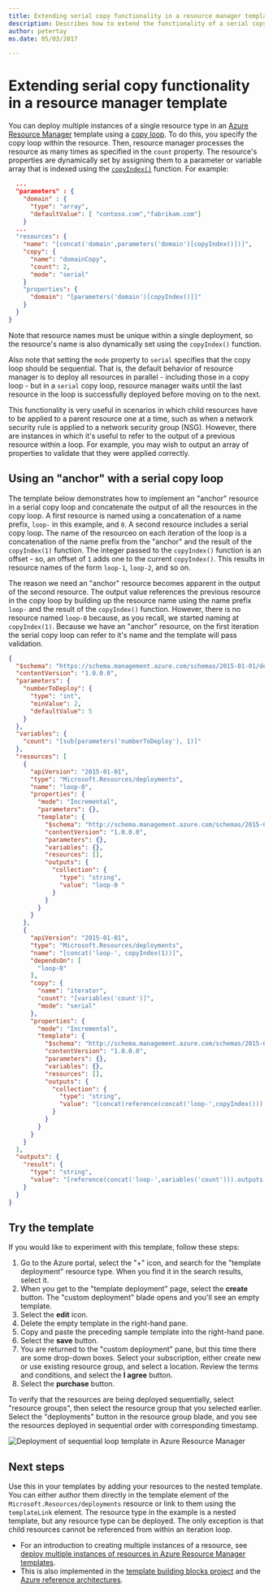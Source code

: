```yaml
---
title: Extending serial copy functionality in a resource manager template
description: Describes how to extend the functionality of a serial copy loop in an Azure Resource Manager template
author: petertay
ms.date: 05/03/2017

---
```


# Extending serial copy functionality in a resource manager template

You can deploy multiple instances of a single resource type in an [Azure Resource Manager][azure-resource-manager-overview] template using a [copy loop][create-multiple-instances]. To do this, you specify the copy loop within the resource. Then, resource manager processes the resource as many times as specified in the `count` property. The resource's properties are dynamically set by assigning them to a parameter or variable array that is indexed using the [`copyIndex()`][azure-resource-manager-functions-numeric] function. For example:

```json
  ...
  "parameters" : {
    "domain" : {
      "type": "array",
      "defaultValue": [ "contoso.com","fabrikam.com"]
    }
  ...
  "resources": {
    "name": "[concat('domain',parameters('domain')[copyIndex()])]",
    "copy": {
      "name": "domainCopy",
      "count": 2,
      "mode": "serial"
    }
    "properties": {
      "domain": "[parameters('domain')[copyIndex()]]"
    }
  }
}
```
Note that resource names must be unique within a single deployment, so the resource's name is also dynamically set using the `copyIndex()` function.

Also note that setting the `mode` property to `serial` specifies that the copy loop should be sequential. That is, the default behavior of resource manager is to deploy all resources in parallel - including those in a copy loop - but in a `serial` copy loop, resource manager waits until the last resource in the loop is successfully deployed before moving on to the next.

This functionality is very useful in scenarios in which child resources have to be applied to a parent resource one at a time, such as when a network security rule is applied to a network security group (NSG). However, there are instances in which it's useful to refer to the output of a previous resource within a loop. For example, you may wish to output an array of properties to validate that they were applied correctly.


## Using an "anchor" with a serial copy loop

The template below demonstrates how to implement an "anchor" resource in a serial copy loop and concatenate the output of all the resources in the copy loop. A first resource is named using a concatenation of a name prefix, `loop-` in this example, and `0`. A second resource includes a serial copy loop. The name of the resourceo on each iteration of the loop is a concatenation of the name prefix from the "anchor" and the result of the `copyIndex(1)` function. The integer passed to the `copyIndex()` function is an offset - so, an offset of `1` adds one to the current `copyIndex()`. This results in resource names of the form `loop-1`, `loop-2`, and so on.

The reason we need an "anchor" resource becomes apparent in the output of the second resource. The output value references the previous resource in the copy loop by building up the resource name using the name prefix `loop-` and the result of the `copyIndex()` function. However, there is no resource named `loop-0` because, as you recall, we started naming at `copyIndex(1)`. Because we have an "anchor" resource, on the first iteration the serial copy loop can refer to it's name and the template will pass validation. 

```json
{
  "$schema": "https://schema.management.azure.com/schemas/2015-01-01/deploymentTemplate.json#",
  "contentVersion": "1.0.0.0",
  "parameters": {
    "numberToDeploy": {
      "type": "int",
      "minValue": 2,
      "defaultValue": 5
    }
  },
  "variables": {
    "count": "[sub(parameters('numberToDeploy'), 1)]"
  },
  "resources": [
    {
      "apiVersion": "2015-01-01",
      "type": "Microsoft.Resources/deployments",
      "name": "loop-0",
      "properties": {
        "mode": "Incremental",
        "parameters": {},
        "template": {
          "$schema": "http://schema.management.azure.com/schemas/2015-01-01/deploymentTemplate.json#",
          "contentVersion": "1.0.0.0",
          "parameters": {},
          "variables": {},
          "resources": [],
          "outputs": {
            "collection": {
              "type": "string",
              "value": "loop-0 "
            }
          }
        }
      }
    },
    {
      "apiVersion": "2015-01-01",
      "type": "Microsoft.Resources/deployments",
      "name": "[concat('loop-', copyIndex(1))]",
      "dependsOn": [
        "loop-0"
      ],
      "copy": {
        "name": "iterator",
        "count": "[variables('count')]",
        "mode": "serial"
      },
      "properties": {
        "mode": "Incremental",
        "template": {
          "$schema": "http://schema.management.azure.com/schemas/2015-01-01/deploymentTemplate.json#",
          "contentVersion": "1.0.0.0",
          "parameters": {},
          "variables": {},
          "resources": [],
          "outputs": {
            "collection": {
              "type": "string",
              "value": "[concat(reference(concat('loop-',copyIndex())).outputs.collection.value,'loop-',copyIndex(1), ' ')]"
            }
          }
        }
      }
    }
  ],
  "outputs": {
    "result": {
      "type": "string",
      "value": "[reference(concat('loop-',variables('count'))).outputs.collection.value]"
    }
  }
}

```
## Try the template

If you would like to experiment with this template, follow these steps:

1.	Go to the Azure portal, select the "+" icon, and search for the "template deployment" resource type. When you find it in the search results, select it.
2.	When you get to the "template deployment" page, select the **create** button. The "custom deployment" blade opens and you'll see an empty template.
3.	Select the **edit** icon.
4.	Delete the empty template in the right-hand pane.
5.	Copy and paste the preceding sample template into the right-hand pane.
6.	Select the **save** button.
7.	You are returned to the "custom deployment" pane, but this time there are some drop-down boxes. Select your subscription, either create new or use existing resource group, and select a location. Review the terms and conditions, and select the **I agree** button.
8.	Select the **purchase** button.

To verify that the resources are being deployed sequentially, select "resource groups", then select the resource group that you selected earlier. Select the "deployments" button in the resource group blade, and you see the resources deployed in sequential order with corresponding timestamp.

![Deployment of sequential loop template in Azure Resource Manager](../_images/extending-resource-manager-templates-sequential-loop.png)

## Next steps

Use this in your templates by adding your resources to the nested template. You can either author them directly in the template element of the `Microsoft.Resources/deployments` resource or link to them using the `templateLink` element. The resource type in the example is a nested template, but any resource type can be deployed. The only exception is that child resources cannot be referenced from within an iteration loop.

* For an introduction to creating multiple instances of a resource, see [deploy multiple instances of resources in Azure Resource Manager templates](/azure/azure-resource-manager/resource-group-create-multiple.md).
* This is also implemented in the [template building blocks project](https://github.com/mspnp/template-building-blocks) and the [Azure reference architectures](/azure/architecture/reference-architectures/).

<!-- links -->
[azure-resource-manager-overview]: /azure/azure-resource-manager/resource-group-overview
[azure-resource-manager-functions-numeric]: /azure/azure-resource-manager/resource-group-template-functions-numeric
[create-multiple-instances]: /azure/azure-resource-manager/resource-group-create-multiple
